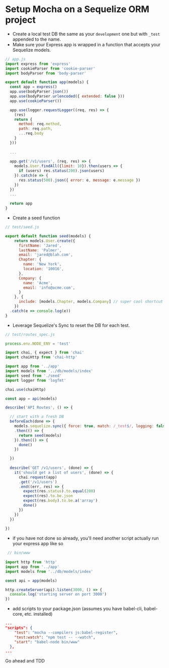 # Setup Mocha on a Sequelize ORM project

 - Create a local test DB the same as your `development` one but with `_test` appended to the name.
 - Make sure your Express app is wrapped in a function that accepts your Sequelize models.

```javascript
// app.js
import express from 'express'
import cookieParser from 'cookie-parser'
import bodyParser from 'body-parser'

export default function app(models) {
  const app = express()
  app.use(bodyParser.json())
  app.use(bodyParser.urlencoded({ extended: false }))
  app.use(cookieParser())

  app.use(logger.requestLogger((req, res) => {
    (res)
    return {
      method: req.method,
      path: req.path,
      ...req.body
    }
  }))
  
  ...
  
  app.get('/v1/users', (req, res) => {
    models.User.findAll({limit: 10}).then(users => {
      if (users) res.status(200).json(users)
    }).catch(e => {
      res.status(500).json({ error: e, message: e.message })
    })
  })
  ...
  
  return app
}

```
- Create a seed function 

```javascript
// test/seed.js

export default function seed(models) {
    return models.User.create({
      firstName: 'Jared',
      lastName: 'Palmer',
      email: 'jared@blah.com',
      Chapter: {
        name: 'New York',
        location: '10016',
      },
      Company: {
        name: 'Acme',
        email: 'info@acme.com',
      }
    }, {
      include: [models.Chapter, models.Company] // super cool shortcut to make related rows in one step
    })
  .catch(e => console.log(e))
}
```
- Leverage Sequelize's Sync to reset the DB for each test.
```javascript
// test/routes_spec.js

process.env.NODE_ENV = 'test'

import chai, { expect } from 'chai'
import chaiHttp from 'chai-http'

import app from '../app'
import models from '../db/models/index'
import seed from './seed'
import logger from 'logfmt'

chai.use(chaiHttp)

const app = api(models)

describe('API Routes', () => {

  // start with a fresh DB 
  beforeEach(done => {
    models.sequelize.sync({ force: true, match: /_test$/, logging: false })
    .then(() => {
      return seed(models)
    }).then(() => {
      done()
    })

  })
  
  describe('GET /v1/users', (done) => {
    it('should get a list of users', (done) => {
      chai.request(app)
      .get('/v1/users')
      .end((err, res) => {
        expect(res.status).to.equal(200)
        expect(res).to.be.json
        expect(res.body).to.be.a('array')
        done()
      })
    })
  })
  
})

```
 - if you have not done so already, you'll need another script actually run your express app like so

```javascript
 // bin/www
 
import http from 'http'
import app from '../app'
import models from '../db/models/index'

const api = app(models)

http.createServer(api).listen(3000, () => {
  console.log('starting server on port 3000')
})

```
- add scripts to your package.json (assumes you have babel-cli, babel-core, etc. installed)

```json
...
"scripts": {
    "test": "mocha --compilers js:babel-register",
    "test:watch": "npm test -- --watch",
    "start": "babel-node bin/www"
  },
...
```
Go ahead and TDD
